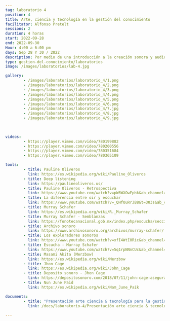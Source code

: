 ```yaml
---
tag: laboratorio 4
position: 4
title: Arte, ciencia y tecnología en la gestión del conocimiento
facilitator: Alfonso Pretelt 
sessions: 2
duration: 4 horas
start: 2022-09-28
end: 2022-09-30
Hour: 4:00 a 6:00 pm
days: Sep 28 Y 30 / 2022
description: Por medio de una introducción a la creación sonora y audiovisual, abordamos conceptos básicos sobre arte, ciencia, tecnología y herramientas concretas para la creación artística. Exploramos nuevos medios y experiencias en el arte como la escucha profunda o “Deep listening”. Resultado de esto, hicimos una intervención artística con datos de medio ambiente en el Planetario de Bogotá. 
type: gestion-del-conocimiento/laboratorios
image: /images/laboratorios/lab-4.jpg

gallery:
        - /images/laboratorios/laboratorio_4/1.png
        - /images/laboratorios/laboratorio_4/2.png
        - /images/laboratorios/laboratorio_4/3.png
        - /images/laboratorios/laboratorio_4/4.png
        - /images/laboratorios/laboratorio_4/5.png
        - /images/laboratorios/laboratorio_4/6.png
        - /images/laboratorios/laboratorio_4/7.jpg
        - /images/laboratorios/laboratorio_4/8.jpg
        - /images/laboratorios/laboratorio_4/9.jpg
        
           

videos:
        - https://player.vimeo.com/video/780199882
        - https://player.vimeo.com/video/780200556
        - https://player.vimeo.com/video/780351684
        - https://player.vimeo.com/video/780365109

tools: 
        - title: Pauline Oliveros
          link: https://es.wikipedia.org/wiki/Pauline_Oliveros
        - title: Deep listening
          link: https://paulineoliveros.us/
        - title: Pauline Oliveros - Retrospectiva 
          link: https://www.youtube.com/watch?v=pW6WXOwFphk&ab_channel=C3ACentrodeCreaci%C3%B3nContempor%C3%A1neadeAndaluc%C3%ADa
        - title: La diferencia entre oir y escuchar 
          link: https://www.youtube.com/watch?v=_QHfOuRrJB8&t=303s&ab_channel=TEDxTalks
        - title: Murray Schafer
          link: https://es.wikipedia.org/wiki/R._Murray_Schafer
        - title: Murray Schafer - Semblanzas
          link: https://fonotecanacional.gob.mx/index.php/escucha/secciones-especiales/semblanzas/murray-schafer
        - title: Archivo sonoro
          link: https://www.archivosonoro.org/archivos/murray-schafer/
        - title: Los exploradores sonoros
          link: https://www.youtube.com/watch?v=xfI4WtI0Ric&ab_channel=ArsSonorus
        - title: Escucha - Murray Schafer
          link: https://www.youtube.com/watch?v=5q1rpNNnCUc&ab_channel=DanielBianchi
        - title: Masami Akita (Merzbow)
          link: https://es.wikipedia.org/wiki/Merzbow
        - title: Jhon Cage
          link: https://es.wikipedia.org/wiki/John_Cage
        - title: Deposito sonoro - Jhon Cage 
          link: https://depositosonoro.com/2018/07/11/john-cage-aseguraba-que-no-existe-el-silencio-en-este-mundo/
        - title: Nun June Paid
          link: https://es.wikipedia.org/wiki/Nam_June_Paik

documents:
        - title: "Presentación arte ciencia & tecnología para la gestión del conocimiento"
          link: /docs/laboratorio-4/Presentación arte ciencia & tecnología para la gestión del conocimiento.pdf
  
---
```

